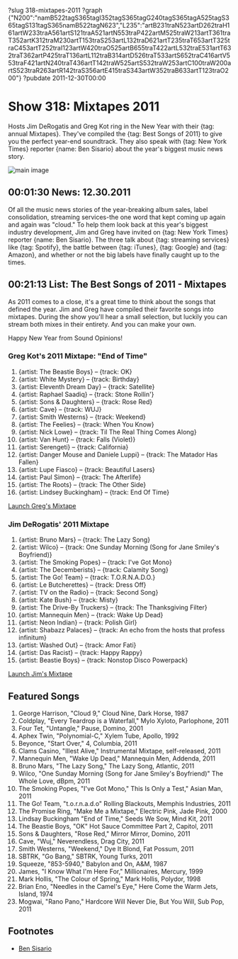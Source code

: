 ?slug 318-mixtapes-2011
?graph {"N200":"namB522tagS365tagI352tagS365tagG240tagS365tagA525tagS365tagS131tagS365namB522tagN623","L235":"artB231traN523artD262traH161artW233traA561artS121traA521artN553traP422artM525traW213artT361traT352artK312traM230artT153traS253artL132traD621artT235traT653artT325traC453artT252traI123artW420traO525artB655traT422artL532traE531artT632traT362artP425traT136artL112traB314artD526traT533artS652traC416artV553traF421artN240traT436artT142traW525artS532traW253artC100traW200artS523traR263artR142traS356artE415traS343artW352traB633artT123traO200"}
?pubdate 2011-12-30T00:00

# Show 318: Mixtapes 2011
Hosts Jim DeRogatis and Greg Kot ring in the New Year with their {tag: annual Mixtapes}. They've compiled the {tag: Best Songs of 2011} to give you the perfect year-end soundtrack. They also speak with {tag: New York Times} reporter {name: Ben Sisario} about the year's biggest music news story.

![main image](http://static.soundopinions.org/images/mixtapes.jpg)

## 00:01:30 News: 12.30.2011
Of all the music news stories of the year-breaking album sales, label consolidation, streaming services-the one word that kept coming up again and again was "cloud." To help them look back at this year's biggest industry development, Jim and Greg have invited on {tag: New York Times} reporter {name: Ben Sisario}. The three talk about {tag: streaming services} like {tag: Spotify}, the battle between {tag: iTunes}, {tag: Google} and {tag: Amazon}, and whether or not the big labels have finally caught up to the times.

## 00:21:13 List: The Best Songs of 2011 - Mixtapes

As 2011 comes to a close, it's a great time to think about the songs that defined the year. Jim and Greg have compiled their favorite songs into mixtapes. During the show you'll hear a small selection, but luckily you can stream both mixes in their entirety. And you can make your own.

Happy New Year from Sound Opinions!

### Greg Kot's 2011 Mixtape: "End of Time"

1. {artist: The Beastie Boys} – {track: OK} 
2. {artist: White Mystery} – {track: Birthday} 
3. {artist: Eleventh Dream Day} – {track: Satellite} 
4. {artist: Raphael Saadiq} – {track: Stone Rollin'} 
5. {artist: Sons & Daughters} – {track: Rose Red}
6. {artist: Cave} – {track: WUJ} 
7. {artist: Smith Westerns} – {track: Weekend} 
8. {artist: The Feelies} – {track: When You Know}
9. {artist: Nick Lowe} – {track: Til The Real Thing Comes Along}
10. {artist: Van Hunt} – {track: Falls (Violet)}
11. {artist: Serengeti} – {track: California} 
12. {artist: Danger Mouse and Daniele Luppi} – {track: The Matador Has Fallen}
13. {artist: Lupe Fiasco} – {track: Beautiful Lasers}
14. {artist: Paul Simon} – {track: The Afterlife}
15. {artist: The Roots} – {track: The Other Side}
16. {artist: Lindsey Buckingham} – {track: End Of Time}

[Launch Greg's Mixtape](http://www.soundopinions.org/mixtapes/2011/greg/myWimpy.html)

### Jim DeRogatis' 2011 Mixtape

1. {artist: Bruno Mars} – {track: The Lazy Song}
2. {artist: Wilco} – {track: One Sunday Morning (Song for Jane Smiley's Boyfriend)}
3. {artist: The Smoking Popes} – {track: I've Got Mono} 
4. {artist: The Decemberists} – {track: Calamity Song}
5. {artist: The Go! Team} – {track: T.O.R.N.A.D.O.}
6. {artist: Le Butcherettes} – {track: Dress Off}
7. {artist: TV on the Radio} – {track: Second Song}
8. {artist: Kate Bush} – {track: Misty} 
9. {artist: The Drive-By Truckers} – {track: The Thanksgiving Filter}
10. {artist: Mannequin Men} – {track: Wake Up Dead}
11. {artist: Neon Indian} – {track: Polish Girl}
12. {artist: Shabazz Palaces} – {track: An echo from the hosts that profess infinitum}
13. {artist: Washed Out} – {track: Amor Fati}
14. {artist: Das Racist} – {track: Happy Rappy}
15. {artist: Beastie Boys} – {track: Nonstop Disco Powerpack}

[Launch Jim's Mixtape](http://www.soundopinions.org/mixtapes/2011/jim/myWimpy.html)

## Featured Songs
1. George Harrison, "Cloud 9," Cloud Nine, Dark Horse, 1987
2. Coldplay, "Every Teardrop is a Waterfall," Mylo Xyloto, Parlophone, 2011
3. Four Tet, "Untangle," Pause, Domino, 2001
4. Aphex Twin, "Polynomial-C," Xylem Tube, Apollo, 1992
5. Beyonce, "Start Over," 4, Columbia, 2011
6. Clams Casino, "Illest Alive," Instrumental Mixtape, self-released, 2011
7. Mannequin Men, "Wake Up Dead," Mannequin Men, Addenda, 2011
8. Bruno Mars, "The Lazy Song," The Lazy Song, Atlantic, 2011
9. Wilco, "One Sunday Morning (Song for Jane Smiley's Boyfriend)" The Whole Love, dBpm, 2011
10. The Smoking Popes, "I've Got Mono," This Is Only a Test," Asian Man, 2011
11. The Go! Team, "t.o.r.n.a.d.o" Rolling Blackouts, Memphis Industries, 2011
12. The Promise Ring, "Make Me a Mixtape," Electric Pink, Jade Pink, 2000
13. Lindsay Buckingham "End of Time," Seeds We Sow, Mind Kit, 2011
14. The Beastie Boys, "OK" Hot Sauce Committee Part 2, Capitol, 2011
15. Sons & Daughters, "Rose Red," Mirror Mirror, Domino, 2011
16. Cave, "Wuj," Neverendless, Drag City, 2011
17. Smith Westerns, "Weekend," Dye It Blond, Fat Possum, 2011
18. SBTRK, "Go Bang," SBTRK, Young Turks, 2011
19. Squeeze, "853-5940," Babylon and On, A&M, 1987
20. James, "I Know What I'm Here For," Millionaires, Mercury, 1999
21. Mark Hollis, "The Colour of Spring," Mark Hollis, Polydor, 1998
22. Brian Eno, "Needles in the Camel's Eye," Here Come the Warm Jets, Island, 1974
23. Mogwai, "Rano Pano," Hardcore Will Never Die, But You Will, Sub Pop, 2011

## Footnotes 
- [Ben Sisario](http://topics.nytimes.com/top/reference/timestopics/people/s/ben_sisario/index.html)
